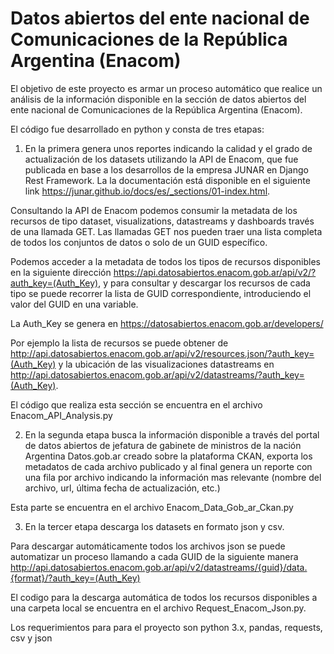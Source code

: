 # Datos abiertos del ente nacional de Comunicaciones de la República Argentina (Enacom)

El objetivo de este proyecto es armar un proceso automático que realice un análisis de la información disponible en la sección de datos abiertos del ente nacional de Comunicaciones de la República Argentina (Enacom). 

El código fue desarrollado en python y consta de tres etapas: 

1) En la primera genera unos reportes indicando la calidad y el grado de actualización de los datasets utilizando la API de Enacom, que fue publicada en base a los desarrollos
de la empresa JUNAR en Django Rest Framework. La la documentación está disponible en el siguiente link https://junar.github.io/docs/es/_sections/01-index.html.

Consultando la API de Enacom podemos consumir la metadata de los recursos de tipo dataset, visualizations, datastreams y dashboards través de una llamada GET. 
Las llamadas GET nos pueden traer una lista completa de todos los conjuntos de datos o solo de un GUID específico. 

Podemos acceder a la metadata de todos los tipos de recursos disponibles en la siguiente dirección https://api.datosabiertos.enacom.gob.ar/api/v2/?auth_key=(Auth_Key), y para consultar y descargar los recursos de cada tipo se puede recorrer la lista de GUID correspondiente, introduciendo el valor del GUID en una variable.

La Auth_Key se genera en https://datosabiertos.enacom.gob.ar/developers/

Por ejemplo la lista de recursos se puede obtener de http://api.datosabiertos.enacom.gob.ar/api/v2/resources.json/?auth_key=(Auth_Key) y la ubicación de las visualizaciones datastreams en http://api.datosabiertos.enacom.gob.ar/api/v2/datastreams/?auth_key=(Auth_Key).

El código que realiza esta sección se encuentra en el archivo Enacom_API_Analysis.py

2) En la segunda etapa busca la información disponible a través del portal de datos abiertos de jefatura de gabinete de ministros de la nación Argentina Datos.gob.ar creado sobre la plataforma CKAN, exporta los metadatos de cada archivo publicado y al final genera un reporte con una fila por archivo indicando la información mas relevante (nombre del archivo, url, última fecha de actualización, etc.)

Esta parte se encuentra en el archivo Enacom_Data_Gob_ar_Ckan.py

3) En la tercer etapa descarga los datasets en formato json y csv.

Para descargar automáticamente todos los archivos json se puede automatizar un proceso llamando a cada GUID de la siguiente manera   http://api.datosabiertos.enacom.gob.ar/api/v2/datastreams/{guid}/data.{format}/?auth_key=(Auth_Key)  

El codigo para la descarga automática de todos los recursos disponibles a una carpeta local se encuentra en el archivo Request_Enacom_Json.py.

Los requerimientos para para el proyecto son python 3.x, pandas, requests, csv y json
